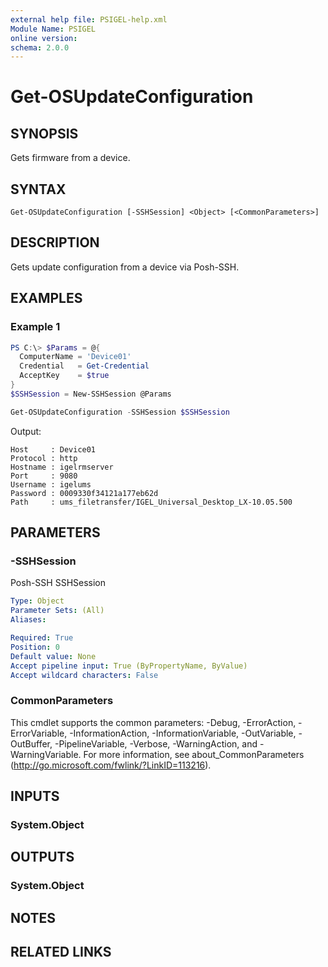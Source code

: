 ```yaml
---
external help file: PSIGEL-help.xml
Module Name: PSIGEL
online version:
schema: 2.0.0
---
```


# Get-OSUpdateConfiguration

## SYNOPSIS
Gets firmware from a device.

## SYNTAX

```
Get-OSUpdateConfiguration [-SSHSession] <Object> [<CommonParameters>]
```

## DESCRIPTION
Gets update configuration from a device via Posh-SSH.

## EXAMPLES

### Example 1
```powershell
PS C:\> $Params = @{
  ComputerName = 'Device01'
  Credential   = Get-Credential
  AcceptKey    = $true
}
$SSHSession = New-SSHSession @Params

Get-OSUpdateConfiguration -SSHSession $SSHSession
```

Output:

```console
Host     : Device01
Protocol : http
Hostname : igelrmserver
Port     : 9080
Username : igelums
Password : 0009330f34121a177eb62d
Path     : ums_filetransfer/IGEL_Universal_Desktop_LX-10.05.500
```

## PARAMETERS

### -SSHSession
Posh-SSH SSHSession

```yaml
Type: Object
Parameter Sets: (All)
Aliases:

Required: True
Position: 0
Default value: None
Accept pipeline input: True (ByPropertyName, ByValue)
Accept wildcard characters: False
```

### CommonParameters
This cmdlet supports the common parameters: -Debug, -ErrorAction, -ErrorVariable, -InformationAction, -InformationVariable, -OutVariable, -OutBuffer, -PipelineVariable, -Verbose, -WarningAction, and -WarningVariable.
For more information, see about_CommonParameters (http://go.microsoft.com/fwlink/?LinkID=113216).

## INPUTS

### System.Object

## OUTPUTS

### System.Object
## NOTES

## RELATED LINKS
